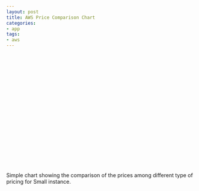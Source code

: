 ```yaml
---
layout: post
title: AWS Price Comparison Chart
categories:
- app
tags:
- aws
---
```


<div id="chart" class="chart" style="width: 90%; height: 300px;">&nbsp;</div>

<p>Simple chart showing the comparison of the prices among different type of pricing for Small instance.</p>
